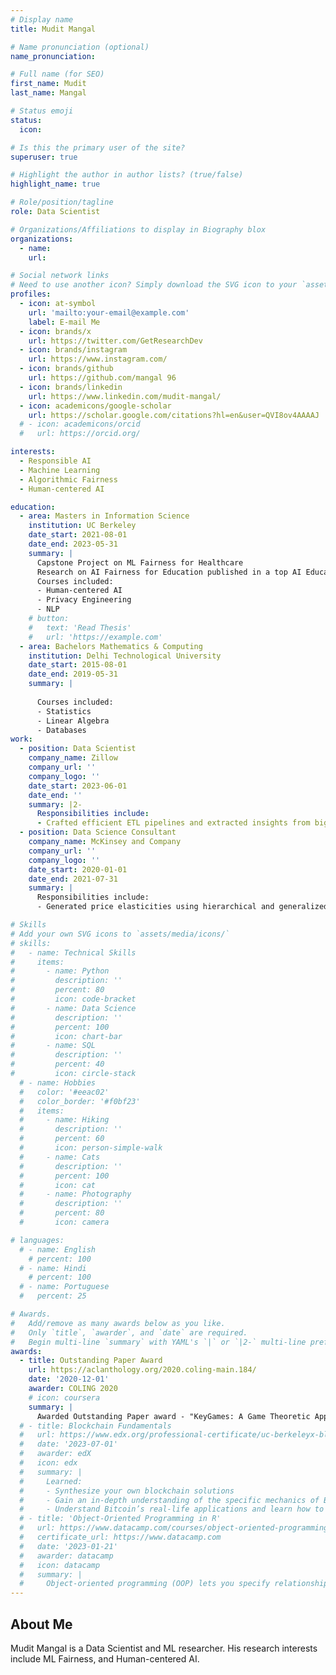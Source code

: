 ```yaml
---
# Display name
title: Mudit Mangal

# Name pronunciation (optional)
name_pronunciation:

# Full name (for SEO)
first_name: Mudit
last_name: Mangal

# Status emoji
status:
  icon: 

# Is this the primary user of the site?
superuser: true

# Highlight the author in author lists? (true/false)
highlight_name: true

# Role/position/tagline
role: Data Scientist

# Organizations/Affiliations to display in Biography blox
organizations:
  - name: 
    url: 

# Social network links
# Need to use another icon? Simply download the SVG icon to your `assets/media/icons/` folder.
profiles:
  - icon: at-symbol
    url: 'mailto:your-email@example.com'
    label: E-mail Me
  - icon: brands/x
    url: https://twitter.com/GetResearchDev
  - icon: brands/instagram
    url: https://www.instagram.com/
  - icon: brands/github
    url: https://github.com/mangal 96
  - icon: brands/linkedin
    url: https://www.linkedin.com/mudit-mangal/
  - icon: academicons/google-scholar
    url: https://scholar.google.com/citations?hl=en&user=QVI8ov4AAAAJ
  # - icon: academicons/orcid
  #   url: https://orcid.org/

interests:
  - Responsible AI
  - Machine Learning
  - Algorithmic Fairness
  - Human-centered AI

education:
  - area: Masters in Information Science
    institution: UC Berkeley
    date_start: 2021-08-01
    date_end: 2023-05-31
    summary: |
      Capstone Project on ML Fairness for Healthcare
      Research on AI Fairness for Education published in a top AI Education journal
      Courses included:
      - Human-centered AI
      - Privacy Engineering 
      - NLP
    # button:
    #   text: 'Read Thesis'
    #   url: 'https://example.com'
  - area: Bachelors Mathematics & Computing
    institution: Delhi Technological University
    date_start: 2015-08-01
    date_end: 2019-05-31
    summary: |
      
      Courses included:
      - Statistics
      - Linear Algebra
      - Databases
work:
  - position: Data Scientist
    company_name: Zillow
    company_url: ''
    company_logo: ''
    date_start: 2023-06-01
    date_end: ''
    summary: |2-
      Responsibilities include:
      - Crafted efficient ETL pipelines and extracted insights from big datasets, utilizing PySpark and machine learning techniques like XGBoost.
  - position: Data Science Consultant
    company_name: McKinsey and Company
    company_url: ''
    company_logo: ''
    date_start: 2020-01-01
    date_end: 2021-07-31
    summary: |
      Responsibilities include:
      - Generated price elasticities using hierarchical and generalized linear regression models,informing pricing &promotion strategies

# Skills
# Add your own SVG icons to `assets/media/icons/`
# skills:
#   - name: Technical Skills
#     items:
#       - name: Python
#         description: ''
#         percent: 80
#         icon: code-bracket
#       - name: Data Science
#         description: ''
#         percent: 100
#         icon: chart-bar
#       - name: SQL
#         description: ''
#         percent: 40
#         icon: circle-stack
  # - name: Hobbies
  #   color: '#eeac02'
  #   color_border: '#f0bf23'
  #   items:
  #     - name: Hiking
  #       description: ''
  #       percent: 60
  #       icon: person-simple-walk
  #     - name: Cats
  #       description: ''
  #       percent: 100
  #       icon: cat
  #     - name: Photography
  #       description: ''
  #       percent: 80
  #       icon: camera

# languages:
  # - name: English
    # percent: 100
  # - name: Hindi
    # percent: 100
  # - name: Portuguese
  #   percent: 25

# Awards.
#   Add/remove as many awards below as you like.
#   Only `title`, `awarder`, and `date` are required.
#   Begin multi-line `summary` with YAML's `|` or `|2-` multi-line prefix and indent 2 spaces below.
awards:
  - title: Outstanding Paper Award
    url: https://aclanthology.org/2020.coling-main.184/
    date: '2020-12-01'
    awarder: COLING 2020
    # icon: coursera
    summary: |
      Awarded Outstanding Paper award - "KeyGames: A Game Theoretic Approach to Automatic Keyphrase Extraction" at COLING 2020
  # - title: Blockchain Fundamentals
  #   url: https://www.edx.org/professional-certificate/uc-berkeleyx-blockchain-fundamentals
  #   date: '2023-07-01'
  #   awarder: edX
  #   icon: edx
  #   summary: |
  #     Learned:
  #     - Synthesize your own blockchain solutions
  #     - Gain an in-depth understanding of the specific mechanics of Bitcoin
  #     - Understand Bitcoin’s real-life applications and learn how to attack and destroy Bitcoin, Ethereum, smart contracts and Dapps, and alternatives to Bitcoin’s Proof-of-Work consensus algorithm
  # - title: 'Object-Oriented Programming in R'
  #   url: https://www.datacamp.com/courses/object-oriented-programming-with-s3-and-r6-in-r
  #   certificate_url: https://www.datacamp.com
  #   date: '2023-01-21'
  #   awarder: datacamp
  #   icon: datacamp
  #   summary: |
  #     Object-oriented programming (OOP) lets you specify relationships between functions and the objects that they can act on, helping you manage complexity in your code. This is an intermediate level course, providing an introduction to OOP, using the S3 and R6 systems. S3 is a great day-to-day R programming tool that simplifies some of the functions that you write. R6 is especially useful for industry-specific analyses, working with web APIs, and building GUIs.
---
```


## About Me

Mudit Mangal is a Data Scientist and ML researcher. His research interests include ML Fairness, and Human-centered AI.
